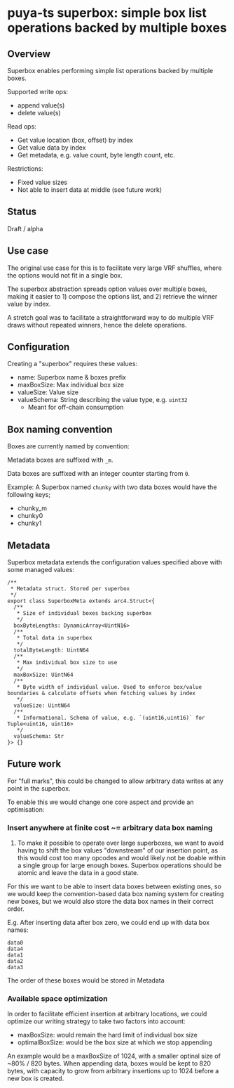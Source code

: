 # puya-ts superbox: simple box list operations backed by multiple boxes

## Overview

Superbox enables performing simple list operations backed by multiple boxes.

Supported write ops:

- append value(s)
- delete value(s)

Read ops:

- Get value location (box, offset) by index 
- Get value data by index
- Get metadata, e.g. value count, byte length count, etc.

Restrictions:

- Fixed value sizes
- Not able to insert data at middle (see future work)

## Status

Draft / alpha

## Use case

The original use case for this is to facilitate very large VRF shuffles, where the options would not fit in a single box.

The superbox abstraction spreads option values over multiple boxes, making it easier to 1) compose the options list, and 2) retrieve the winner value by index.

A stretch goal was to facilitate a straightforward way to do multiple VRF draws without repeated winners, hence the delete operations.

## Configuration

Creating a "superbox" requires these values:

- name: Superbox name & boxes prefix
- maxBoxSize: Max individual box size
- valueSize: Value size
- valueSchema: String describing the value type, e.g. `uint32`
  - Meant for off-chain consumption

## Box naming convention

Boxes are currently named by convention:

Metadata boxes are suffixed with `_m`.

Data boxes are suffixed with an integer counter starting from `0`.

Example: A Superbox named `chunky` with two data boxes would have the following keys;

- chunky_m
- chunky0
- chunky1

## Metadata

Superbox metadata extends the configuration values specified above with some managed values:

```
/**
 * Metadata struct. Stored per superbox
 */
export class SuperboxMeta extends arc4.Struct<{
  /**
   * Size of individual boxes backing superbox
   */
  boxByteLengths: DynamicArray<UintN16>
  /**
   * Total data in superbox
   */
  totalByteLength: UintN64
  /**
   * Max individual box size to use
   */
  maxBoxSize: UintN64
  /**
   * Byte width of individual value. Used to enforce box/value boundaries & calculate offsets when fetching values by index
   */
  valueSize: UintN64
  /**
   * Informational. Schema of value, e.g. `(uint16,uint16)` for Tuple<uint16, uint16>
   */
  valueSchema: Str
}> {}
```

## Future work

For "full marks", this could be changed to allow arbitrary data writes at any point in the superbox.

To enable this we would change one core aspect and provide an optimisation:

### Insert anywhere at finite cost ~= arbitrary data box naming

1) To make it possible to operate over large superboxes, we want to avoid having to shift the box values "downstream" of our insertion point, as this would cost too many opcodes and would likely not be doable within a single group for large enough boxes. Superbox operations should be atomic and leave the data in a good state.

For this we want to be able to insert data boxes between existing ones, so we would keep the convention-based data box naming system for creating new boxes, but we would also store the data box names in their correct order. 

E.g. After inserting data after box zero, we could end up with data box names:

```
data0
data4
data1
data2
data3
```

The order of these boxes would be stored in Metadata

### Available space optimization

In order to facilitate efficient insertion at arbitrary locations, we could optimize our writing strategy to take two factors into account:

- maxBoxSize: would remain the hard limit of individual box size
- optimalBoxSize: would be the box size at which we stop appending

An example would be a maxBoxSize of 1024, with a smaller optinal size of ~80% / 820 bytes. When appending data, boxes would be kept to 820 bytes, with capacity to grow from arbitrary insertions up to 1024 before a new box is created.
